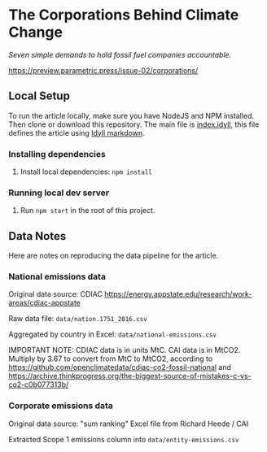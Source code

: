 # The Corporations Behind Climate Change

*Seven simple demands to hold fossil fuel companies accountable.*

https://preview.parametric.press/issue-02/corporations/

## Local Setup

To run the article locally, make sure you have NodeJS and NPM installed. Then clone or download this repository. The main file is [index.idyll](index.idyll), this file defines the article using [Idyll markdown](https://idyll-lang.org/docs/syntax).

### Installing dependencies

1. Install local dependencies: `npm install`

### Running local dev server

1. Run `npm start` in the root of this project.

## Data Notes

Here are notes on reproducing the data pipeline for the article.

### National emissions data

Original data source: CDIAC
https://energy.appstate.edu/research/work-areas/cdiac-appstate

Raw data file: `data/nation.1751_2016.csv`

Aggregated by country in Excel: `data/national-emissions.csv`

IMPORTANT NOTE: CDIAC data is in units MtC. CAI data is in MtCO2. Multiply by 3.67 to convert from MtC to MtCO2, according to https://github.com/openclimatedata/cdiac-co2-fossil-national and https://archive.thinkprogress.org/the-biggest-source-of-mistakes-c-vs-co2-c0b077313b/

### Corporate emissions data

Original data source:
"sum ranking" Excel file from Richard Heede / CAI

Extracted Scope 1 emissions column into `data/entity-emissions.csv`
